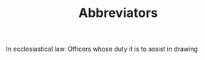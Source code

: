 ---
title: Abbreviators
letter: A
permalink: "/definitions/abbreviators.html"
body: In ecclesiastical law. Officers whose duty it is to assist in drawing
published_at: '2018-07-07'
layout: post
---